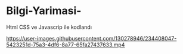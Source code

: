 # Bilgi-Yarimasi-
Html CSS ve Javascrip ile kodlandı


https://user-images.githubusercontent.com/130278946/234408047-5423251d-75a3-4df6-8a77-65fa27437633.mp4

